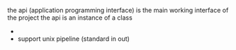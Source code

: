 the api (application programming interface) is the main working interface of the project
the api is an instance of a class

-
- support unix pipeline (standard in out)
